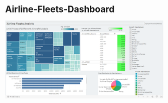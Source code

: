 # Airline-Fleets-Dashboard

![alt text](https://github.com/Shbh11/Airline-Fleets-Dashboard/blob/master/dashboard_screenshot.PNG)
